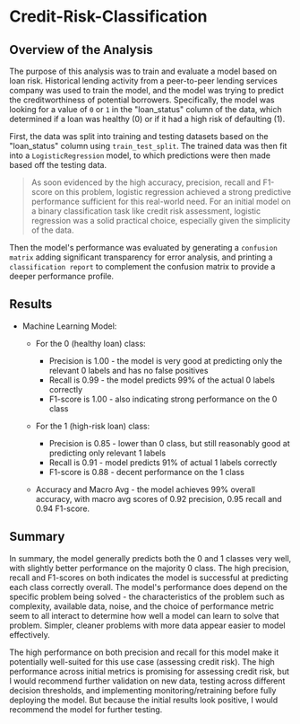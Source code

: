 # Credit-Risk-Classification
## Overview of the Analysis

The purpose of this analysis was to train and evaluate a model based on loan risk. Historical lending activity from a peer-to-peer lending services company was used to train the model, and the model was trying to predict the creditworthiness of potential borrowers. Specifically, the model was looking for a value of `0` or `1` in the "loan_status" column of the data, which determined if a loan was healthy (0) or if it had a high risk of defaulting (1).

First, the data was split into training and testing datasets based on the "loan_status" column using `train_test_split`. The trained data was then fit into a `LogisticRegression` model, to which predictions were then made based off the testing data.
>As soon evidenced by the high accuracy, precision, recall and F1-score on this problem, logistic regression achieved a strong predictive performance sufficient for this real-world need. For an initial model on a binary classification task like credit risk assessment, logistic regression was a solid practical choice, especially given the simplicity of the data.

Then the model's performance was evaluated by generating a `confusion matrix` adding significant transparency for error analysis, and printing a `classification report` to complement the confusion matrix to provide a deeper performance profile.


## Results

* Machine Learning Model:
    - For the 0 (healthy loan) class:
        - Precision is 1.00 - the model is very good at predicting only the relevant 0 labels and has no false positives
        - Recall is 0.99 - the model predicts 99% of the actual 0 labels correctly
        - F1-score is 1.00 - also indicating strong performance on the 0 class

    - For the 1 (high-risk loan) class:
        - Precision is 0.85 - lower than 0 class, but still reasonably good at predicting only relevant 1 labels
        - Recall is 0.91 - model predicts 91% of actual 1 labels correctly
        - F1-score is 0.88 - decent performance on the 1 class

    - Accuracy and Macro Avg - the model achieves 99% overall accuracy, with macro avg scores of 0.92 precision, 0.95 recall and 0.94 F1-score.

## Summary

In summary, the model generally predicts both the 0 and 1 classes very well, with slightly better performance on the majority 0 class. The high precision, recall and F1-scores on both indicates the model is successful at predicting each class correctly overall. The model's performance does depend on the specific problem being solved - the characteristics of the problem such as complexity, available data, noise, and the choice of performance metric seem to all interact to determine how well a model can learn to solve that problem. Simpler, cleaner problems with more data appear easier to model effectively.

The high performance on both precision and recall for this model make it potentially well-suited for this use case (assessing credit risk). The high performance across initial metrics is promising for assessing credit risk, but I would recommend further validation on new data, testing across different decision thresholds, and implementing monitoring/retraining before fully deploying the model. But because the initial results look positive, I would recommend the model for further testing.
